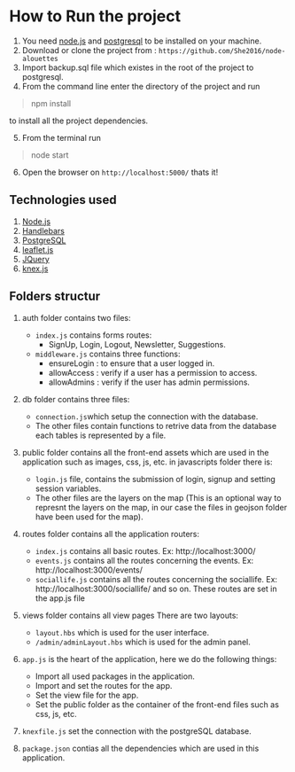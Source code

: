 # How to Run the project

1. You need [node.js](https://nodejs.org/en/) and [postgresql](https://www.postgresql.org/) to be installed on your machine.
2. Download or clone the project from : `https://github.com/She2016/node-alouettes`
3. Import backup.sql file which existes in the root of the project to postgresql.
4. From the command line enter the directory of the project and run

> npm install

to install all the project dependencies.

5. From the terminal run

> node start

6. Open the browser on `http://localhost:5000/` thats it!

## Technologies used

1. [Node.js](https://nodejs.org/en/)
2. [Handlebars](http://handlebarsjs.com/)
3. [PostgreSQL](https://www.postgresql.org/)
4. [leaflet.js](https://leafletjs.com/)
5. [JQuery](https://jquery.com/)
6. [knex.js](https://knexjs.org/)

## Folders structur

1. auth folder contains two files:

   - `index.js` contains forms routes:
    	- SignUp, Login, Logout, Newsletter, Suggestions.
   - `middleware.js` contains three functions:
    	- ensureLogin : to ensure that a user logged in.
    	- allowAccess : verify if a user has a permission to access.
    	- allowAdmins : verify if the user has admin permissions.

2. db folder contains three files:

   - `connection.js`which setup the connection with the database.
   - The other files contain functions to retrive data from the database each tables is represented by a file.

3. public folder contains all the front-end assets which are used in the application such as images, css, js, etc.
   in javascripts folder there is:

   - `login.js` file, contains the submission of login, signup and setting session variables.
   - The other files are the layers on the map (This is an optional way to represnt the layers on the map, in our case the files in geojson folder have been used for the map).

4. routes folder contains all the application routers:

   - `index.js` contains all basic routes. Ex: http://localhost:3000/
   - `events.js` contains all the routes concerning the events. Ex: http://localhost:3000/events/
   - `sociallife.js` contains all the routes concerning the sociallife. Ex: http://localhost:3000/sociallife/
   and so on. These routes are set in the app.js file

5. views folder contains all view pages
	There are two layouts:
	- `layout.hbs` which is used for the user interface.
	- `/admin/adminLayout.hbs` which is used for the admin panel.

6. `app.js` is the heart of the application, here we do the following things:
	- Import all used packages in the application.
	- Import and set the routes for the app.
	- Set the view file for the app.
	- Set the public folder as the container of the front-end files such as css, js, etc.

7. `knexfile.js` set the connection with the postgreSQL database.

8. `package.json` contias all the dependencies which are used in this application.
